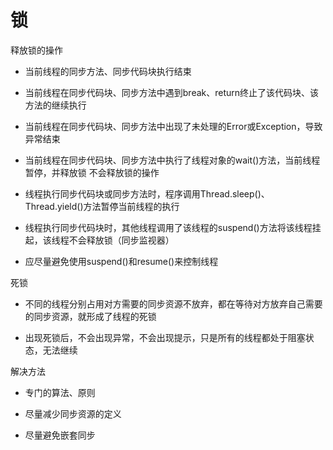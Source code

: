 # 锁

释放锁的操作

- 当前线程的同步方法、同步代码块执行结束

- 当前线程在同步代码块、同步方法中遇到break、return终止了该代码块、该方法的继续执行

- 当前线程在同步代码块、同步方法中出现了未处理的Error或Exception，导致异常结束

- 当前线程在同步代码块、同步方法中执行了线程对象的wait()方法，当前线程暂停，并释放锁
不会释放锁的操作

- 线程执行同步代码块或同步方法时，程序调用Thread.sleep()、Thread.yield()方法暂停当前线程的执行

- 线程执行同步代码块时，其他线程调用了该线程的suspend()方法将该线程挂起，该线程不会释放锁（同步监视器）

- 应尽量避免使用suspend()和resume()来控制线程

死锁

- 不同的线程分别占用对方需要的同步资源不放弃，都在等待对方放弃自己需要的同步资源，就形成了线程的死锁

- 出现死锁后，不会出现异常，不会出现提示，只是所有的线程都处于阻塞状态，无法继续

解决方法

- 专门的算法、原则

- 尽量减少同步资源的定义

- 尽量避免嵌套同步
